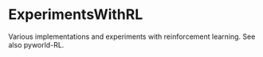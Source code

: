 # ExperimentsWithRL
Various implementations and experiments with reinforcement learning. See also pyworld-RL.

